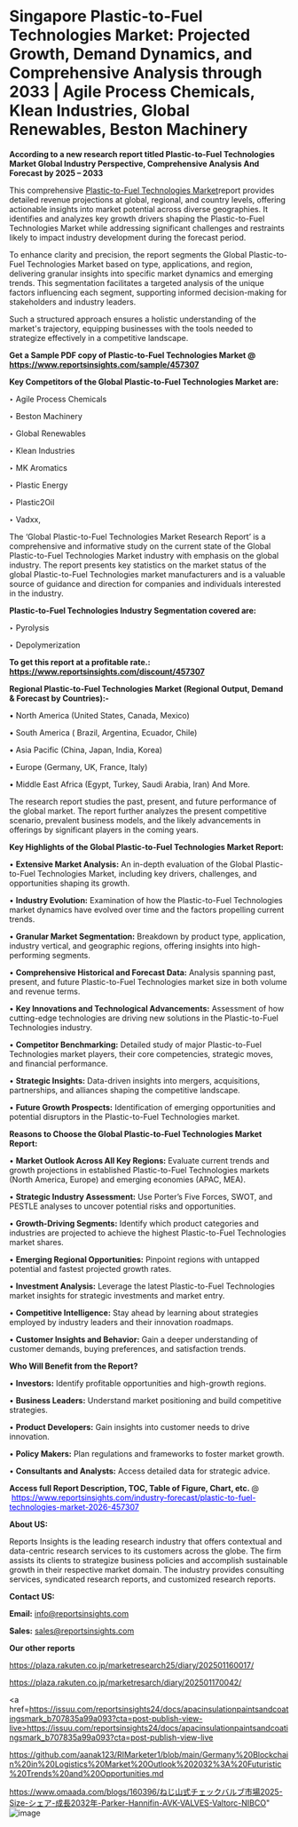 # Singapore Plastic-to-Fuel Technologies Market: Projected Growth, Demand Dynamics, and Comprehensive Analysis through 2033 | Agile Process Chemicals, Klean Industries, Global Renewables, Beston Machinery

<strong>According to a new research report titled Plastic-to-Fuel Technologies Market Global Industry Perspective, Comprehensive Analysis And Forecast by 2025 – 2033</strong>

This comprehensive <a href=https://www.reportsinsights.com/sample/457307>Plastic-to-Fuel Technologies Market</a>report provides detailed revenue projections at global, regional, and country levels, offering actionable insights into market potential across diverse geographies. It identifies and analyzes key growth drivers shaping the Plastic-to-Fuel Technologies Market while addressing significant challenges and restraints likely to impact industry development during the forecast period.

To enhance clarity and precision, the report segments the Global Plastic-to-Fuel Technologies Market based on type, applications, and region, delivering granular insights into specific market dynamics and emerging trends. This segmentation facilitates a targeted analysis of the unique factors influencing each segment, supporting informed decision-making for stakeholders and industry leaders.

Such a structured approach ensures a holistic understanding of the market's trajectory, equipping businesses with the tools needed to strategize effectively in a competitive landscape.

<strong>Get a Sample PDF copy of Plastic-to-Fuel Technologies Market </strong><strong>@<a href=https://www.reportsinsights.com/sample/457307 style=color:#0000ff;> https://www.reportsinsights.com/sample/457307</a></strong></font>

<strong>Key Competitors of the Global Plastic-to-Fuel Technologies Market are:</strong>

‣ Agile Process Chemicals

‣ Beston Machinery

‣ Global Renewables

‣ Klean Industries

‣ MK Aromatics

‣ Plastic Energy

‣ Plastic2Oil

‣ Vadxx,

The ‘Global Plastic-to-Fuel Technologies Market Research Report’ is a comprehensive and informative study on the current state of the Global Plastic-to-Fuel Technologies Market industry with emphasis on the global industry. The report presents key statistics on the market status of the global Plastic-to-Fuel Technologies market manufacturers and is a valuable source of guidance and direction for companies and individuals interested in the industry.

<strong>Plastic-to-Fuel Technologies Industry Segmentation covered are:</strong>

‣ Pyrolysis

‣ Depolymerization

<strong>To get this report at a profitable rate.: <a href=https://www.reportsinsights.com/discount/457307 style=color:#0000ff;>https://www.reportsinsights.com/discount/457307</a></strong></font>

<strong>Regional Plastic-to-Fuel Technologies Market (Regional Output, Demand &amp; Forecast by Countries):-</strong>

• North America (United States, Canada, Mexico)

• South America ( Brazil, Argentina, Ecuador, Chile)

• Asia Pacific (China, Japan, India, Korea)

• Europe (Germany, UK, France, Italy)

• Middle East Africa (Egypt, Turkey, Saudi Arabia, Iran) And More.

The research report studies the past, present, and future performance of the global market. The report further analyzes the present competitive scenario, prevalent business models, and the likely advancements in offerings by significant players in the coming years.

<strong>Key Highlights of the Global Plastic-to-Fuel Technologies Market Report:</strong>

• <strong>Extensive Market Analysis:</strong> An in-depth evaluation of the Global Plastic-to-Fuel Technologies Market, including key drivers, challenges, and opportunities shaping its growth.

• <strong>Industry Evolution:</strong> Examination of how the Plastic-to-Fuel Technologies market dynamics have evolved over time and the factors propelling current trends.

• <strong>Granular Market Segmentation:</strong> Breakdown by product type, application, industry vertical, and geographic regions, offering insights into high-performing segments.

• <strong>Comprehensive Historical and Forecast Data:</strong> Analysis spanning past, present, and future Plastic-to-Fuel Technologies market size in both volume and revenue terms.

• <strong>Key Innovations and Technological Advancements:</strong> Assessment of how cutting-edge technologies are driving new solutions in the Plastic-to-Fuel Technologies industry.

• <strong>Competitor Benchmarking:</strong> Detailed study of major Plastic-to-Fuel Technologies market players, their core competencies, strategic moves, and financial performance.

• <strong>Strategic Insights:</strong> Data-driven insights into mergers, acquisitions, partnerships, and alliances shaping the competitive landscape.

• <strong>Future Growth Prospects:</strong> Identification of emerging opportunities and potential disruptors in the Plastic-to-Fuel Technologies market.

<strong>Reasons to Choose the Global Plastic-to-Fuel Technologies Market Report:</strong>

• <strong>Market Outlook Across All Key Regions:</strong> Evaluate current trends and growth projections in established Plastic-to-Fuel Technologies markets (North America, Europe) and emerging economies (APAC, MEA).

• <strong>Strategic Industry Assessment:</strong> Use Porter’s Five Forces, SWOT, and PESTLE analyses to uncover potential risks and opportunities.

• <strong>Growth-Driving Segments:</strong> Identify which product categories and industries are projected to achieve the highest Plastic-to-Fuel Technologies market shares.

• <strong>Emerging Regional Opportunities:</strong> Pinpoint regions with untapped potential and fastest projected growth rates.

• <strong>Investment Analysis:</strong> Leverage the latest Plastic-to-Fuel Technologies market insights for strategic investments and market entry.

• <strong>Competitive Intelligence:</strong> Stay ahead by learning about strategies employed by industry leaders and their innovation roadmaps.

• <strong>Customer Insights and Behavior:</strong> Gain a deeper understanding of customer demands, buying preferences, and satisfaction trends.

<strong>Who Will Benefit from the Report?</strong>

• <strong>Investors:</strong> Identify profitable opportunities and high-growth regions.

• <strong>Business Leaders:</strong> Understand market positioning and build competitive strategies.

• <strong>Product Developers:</strong> Gain insights into customer needs to drive innovation.

• <strong>Policy Makers:</strong> Plan regulations and frameworks to foster market growth.

• <strong>Consultants and Analysts:</strong> Access detailed data for strategic advice.
</ul>
<strong>Access full Report Description, TOC, Table of Figure, Chart, etc. </strong>@  <a href=https://www.reportsinsights.com/industry-forecast/plastic-to-fuel-technologies-market-2026-457307 style=color:#0000ff;>https://www.reportsinsights.com/industry-forecast/plastic-to-fuel-technologies-market-2026-457307</a></font>

<strong><strong>About US</strong>:</strong>

Reports Insights is the leading research industry that offers contextual and data-centric research services to its customers across the globe. The firm assists its clients to strategize business policies and accomplish sustainable growth in their respective market domain. The industry provides consulting services, syndicated research reports, and customized research reports.

<strong>Contact US:</strong>

<p class=""""><b>Email:</b> <a href=mailto:info@reportsinsights.com>info@reportsinsights.com</a></p>
<p class=""""><b>Sales:</b> <a href=mailto:sales@reportsinsights.com>sales@reportsinsights.com</a></p>

<strong>Our other reports</strong>

<a href=https://plaza.rakuten.co.jp/marketresearch25/diary/202501160017/>https://plaza.rakuten.co.jp/marketresearch25/diary/202501160017/</a>

<a href=https://plaza.rakuten.co.jp/marketresarch/diary/202501170042/>https://plaza.rakuten.co.jp/marketresarch/diary/202501170042/</a>

<a href=https://issuu.com/reportsinsights24/docs/apacinsulationpaintsandcoatingsmark_b707835a99a093?cta=post-publish-view-live>https://issuu.com/reportsinsights24/docs/apacinsulationpaintsandcoatingsmark_b707835a99a093?cta=post-publish-view-live</a>

<a href=https://github.com/aanak123/RIMarketer1/blob/main/Germany%20Blockchain%20in%20Logistics%20Market%20Outlook%202032%3A%20Futuristic%20Trends%20and%20Opportunities.md>https://github.com/aanak123/RIMarketer1/blob/main/Germany%20Blockchain%20in%20Logistics%20Market%20Outlook%202032%3A%20Futuristic%20Trends%20and%20Opportunities.md</a>

<a href=https://www.omaada.com/blogs/160396/ねじ山式チェックバルブ市場2025-Size-シェア-成長2032年-Parker-Hannifin-AVK-VALVES-Valtorc-NIBCO>https://www.omaada.com/blogs/160396/ねじ山式チェックバルブ市場2025-Size-シェア-成長2032年-Parker-Hannifin-AVK-VALVES-Valtorc-NIBCO</a>"
![image](https://github.com/user-attachments/assets/8c90a63d-9049-4c03-8d61-a57d9f30772d)
